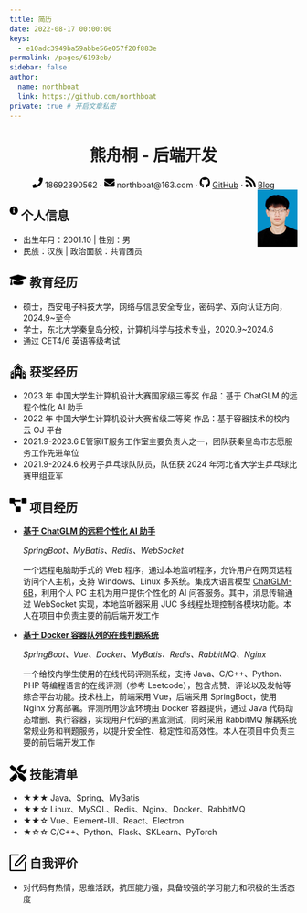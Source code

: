```yaml
---
title: 简历
date: 2022-08-17 00:00:00
keys: 
  - e10adc3949ba59abbe56e057f20f883e
permalink: /pages/6193eb/
sidebar: false
author: 
  name: northboat
  link: https://github.com/northboat
private: true # 开启文章私密
---
```


 <center>
     <h1>熊舟桐 - 后端开发</h1>
     <div>
         <span>
             <img src="./assets/phone-solid.svg" width="18px">
             18692390562
         </span>
         ·
         <span>
             <img src="./assets/envelope-solid.svg" width="18px">
             northboat@163.com
         </span>
         ·
         <span>
             <img src="./assets/github-brands.svg" width="18px">
             <a href="https://github.com/northboat">GitHub</a>
         </span>
         ·
         <span>
             <img src="./assets/rss-solid.svg" width="18px">
             <a href="https://northboat.github.io/">Blog</a>
         </span>
     </div>
 </center>
<div style="float:right"> <img src="./assets/bear.jpg" width="70"> </div> 

<h2 style="width:86%"><img src="./assets/info-circle-solid.svg" align="left" width="15px">&nbsp;个人信息</h2>

- 出生年月：2001.10 | 性别：男
- 民族：汉族 | 政治面貌：共青团员

<h2><img src="./assets/graduation-cap-solid.svg" align="left" width="30px">&nbsp;教育经历</h2>

- 硕士，西安电子科技大学，网络与信息安全专业，密码学、双向认证方向，2024.9~至今
- 学士，东北大学秦皇岛分校，计算机科学与技术专业，2020.9~2024.6
- 通过 CET4/6 英语等级考试

<h2><img src="./assets/school.svg" align="left" width="30px">&nbsp;获奖经历</h2>

- 2023 年 中国大学生计算机设计大赛国家级三等奖 作品：基于 ChatGLM 的远程个性化 AI 助手
- 2022 年 中国大学生计算机设计大赛省级二等奖 作品：基于容器技术的校内云 OJ 平台
- 2021.9-2023.6 E管家IT服务工作室主要负责人之一，团队获秦皇岛市志愿服务工作先进单位
- 2021.9-2024.6 校男子乒乓球队队员，队伍获 2024 年河北省大学生乒乓球比赛甲组亚军

<h2><img src="./assets/project-diagram-solid.svg" align="left" width="30px">&nbsp;项目经历</h2>

- [**基于 ChatGLM 的远程个性化 AI 助手**](https://github.com/northboat/Shadow)

  *SpringBoot、MyBatis、Redis、WebSocket*

  一个远程电脑助手式的 Web 程序，通过本地监听程序，允许用户在网页远程访问个人主机，支持 Windows、Linux 多系统。集成大语言模型 [ChatGLM-6B](https://github.com/THUDM/ChatGLM-6B)，利用个人 PC 主机为用户提供个性化的 AI 问答服务。其中，消息传输通过 WebSocket 实现，本地监听器采用 JUC 多线程处理控制各模块功能。本人在项目中负责主要的前后端开发工作

- [**基于 Docker 容器队列的在线判题系统**](https://github.com/northboat/Bears-OJ)

  *SpringBoot、Vue、Docker、MyBatis、Redis、RabbitMQ、Nginx*

  一个给校内学生使用的在线代码评测系统，支持 Java、C/C++、Python、PHP 等编程语言的在线评测（参考 Leetcode），包含点赞、评论以及发帖等综合平台功能。技术栈上，前端采用 Vue，后端采用 SpringBoot，使用 Nginx 分离部署。评测所用沙盒环境由 Docker 容器提供，通过 Java 代码动态增删、执行容器，实现用户代码的黑盒测试，同时采用 RabbitMQ 解耦系统常规业务和判题服务，以提升安全性、稳定性和高效性。本人在项目中负责主要的前后端开发工作
  


<h2><img src="./assets/tools-solid.svg" align="left" width="30px">&nbsp;技能清单</h2>

- ★★★ Java、Spring、MyBatis
- ★★☆ Linux、MySQL、Redis、Nginx、Docker、RabbitMQ
- ★★☆ Vue、Element-UI、React、Electron
- ★☆☆ C/C++、Python、Flask、SKLearn、PyTorch

<h2><img src="./assets/comment.svg" align="left" width="30px">&nbsp;自我评价</h2>

- 对代码有热情，思维活跃，抗压能力强，具备较强的学习能力和积极的生活态度
